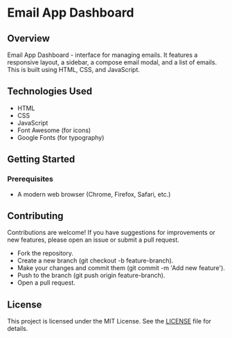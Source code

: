 # Email App Dashboard

## Overview

Email App Dashboard - interface for managing emails. It features a responsive layout, a sidebar, a compose email modal, and a list of emails. This is built using HTML, CSS, and JavaScript.

## Technologies Used

- HTML
- CSS
- JavaScript
- Font Awesome (for icons)
- Google Fonts (for typography)

## Getting Started

### Prerequisites

- A modern web browser (Chrome, Firefox, Safari, etc.)

## Contributing
Contributions are welcome! If you have suggestions for improvements or new features, please open an issue or submit a pull request.

- Fork the repository.
- Create a new branch (git checkout -b feature-branch).
- Make your changes and commit them (git commit -m 'Add new feature').
- Push to the branch (git push origin feature-branch).
- Open a pull request.

## License

This project is licensed under the MIT License. See the [LICENSE](LICENSE) file for details.
